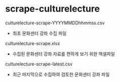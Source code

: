 # scrape-culturelecture
culturelecture-scrape-YYYYMMDDhhmmss.csv
* 최초 문화센터 강좌 수집 파일

culturelecture-scrape.xlsx
* 수집된 문화센터 강좌 자료를 편하게 보기 위한 엑셀파일

culturelecture-scrape-latest.csv
* 최근 마지막으로 수집하여 검토한 문화센터 강좌 파일
